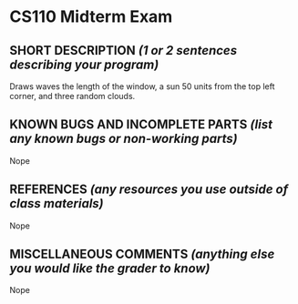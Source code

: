 # CS110 Midterm Exam

## SHORT DESCRIPTION *(1 or 2 sentences describing your program)*
Draws waves the length of the window, a sun 50 units from the top left corner, and three random clouds.

## KNOWN BUGS AND INCOMPLETE PARTS *(list any known bugs or non-working parts)*
Nope

## REFERENCES *(any resources you use outside of class materials)*
Nope

## MISCELLANEOUS COMMENTS *(anything else you would like the grader to know)*
Nope